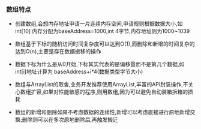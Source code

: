 ### 数组特点
* 创建数组,会想内存地址申请一片连续内存空间,申请规则根据数据大小,如int[10] 内存分配为baseAddress=1000,int 4字节,内存地址则为1000~1039

* 数组基于下标的随机访问时间复杂度可以达到O(1),而删除和新增的时间复杂的达到O(n),主要是存在数据搬移的操作

* 数据下标为什么是从0开始,下标其实代表的是偏移量而不是第几个数据,如int[i]地址计算为 baseAddress+i*4(数据类型字节大小)

* 数组与ArrayList的取舍,业务开发推荐使用ArrayList,丰富的API封装操作,不关心数组扩容,如果对性能敏感的程序,则用数组,因为可以避免自动装箱拆箱的损耗

* 数组的新增和删除如果不考虑数据的连续性,新增可以考虑直接进行原地新增交换;删除则可以在多次原地删除后,再触发搬迁